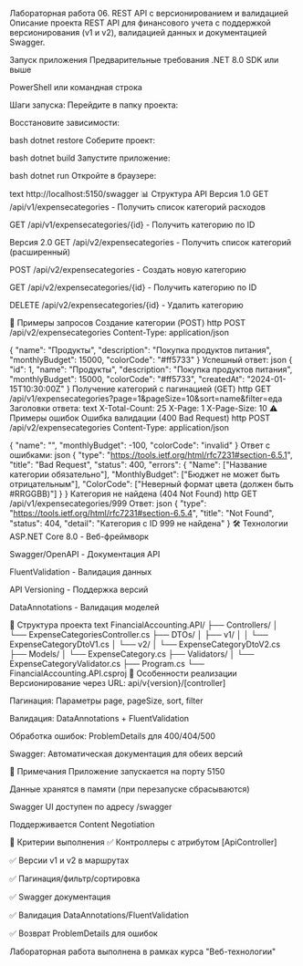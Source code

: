 Лабораторная работа 06. REST API с версионированием и валидацией
 Описание проекта
REST API для финансового учета с поддержкой версионирования (v1 и v2), валидацией данных и документацией Swagger.

 Запуск приложения
Предварительные требования
.NET 8.0 SDK или выше

PowerShell или командная строка

Шаги запуска:
Перейдите в папку проекта:

Восстановите зависимости:

bash
dotnet restore
Соберите проект:

bash
dotnet build
Запустите приложение:

bash
dotnet run
Откройте в браузере:

text
http://localhost:5150/swagger
📊 Структура API
Версия 1.0
GET /api/v1/expensecategories - Получить список категорий расходов

GET /api/v1/expensecategories/{id} - Получить категорию по ID

Версия 2.0
GET /api/v2/expensecategories - Получить список категорий (расширенный)

POST /api/v2/expensecategories - Создать новую категорию

GET /api/v2/expensecategories/{id} - Получить категорию по ID

DELETE /api/v2/expensecategories/{id} - Удалить категорию

🎯 Примеры запросов
Создание категории (POST)
http
POST /api/v2/expensecategories
Content-Type: application/json

{
  "name": "Продукты",
  "description": "Покупка продуктов питания",
  "monthlyBudget": 15000,
  "colorCode": "#ff5733"
}
Успешный ответ:
json
{
  "id": 1,
  "name": "Продукты",
  "description": "Покупка продуктов питания",
  "monthlyBudget": 15000,
  "colorCode": "#ff5733",
  "createdAt": "2024-01-15T10:30:00Z"
}
Получение категорий с пагинацией (GET)
http
GET /api/v1/expensecategories?page=1&pageSize=10&sort=name&filter=еда
Заголовки ответа:
text
X-Total-Count: 25
X-Page: 1
X-Page-Size: 10
⚠️ Примеры ошибок
Ошибка валидации (400 Bad Request)
http
POST /api/v2/expensecategories
Content-Type: application/json

{
  "name": "",
  "monthlyBudget": -100,
  "colorCode": "invalid"
}
Ответ с ошибками:
json
{
  "type": "https://tools.ietf.org/html/rfc7231#section-6.5.1",
  "title": "Bad Request",
  "status": 400,
  "errors": {
    "Name": ["Название категории обязательно"],
    "MonthlyBudget": ["Бюджет не может быть отрицательным"],
    "ColorCode": ["Неверный формат цвета (должен быть #RRGGBB)"]
  }
}
Категория не найдена (404 Not Found)
http
GET /api/v1/expensecategories/999
Ответ:
json
{
  "type": "https://tools.ietf.org/html/rfc7231#section-6.5.4",
  "title": "Not Found",
  "status": 404,
  "detail": "Категория с ID 999 не найдена"
}
🛠️ Технологии
ASP.NET Core 8.0 - Веб-фреймворк

Swagger/OpenAPI - Документация API

FluentValidation - Валидация данных

API Versioning - Поддержка версий

DataAnnotations - Валидация моделей

📁 Структура проекта
text
FinancialAccounting.API/
├── Controllers/
│   └── ExpenseCategoriesController.cs
├── DTOs/
│   ├── v1/
│   │   └── ExpenseCategoryDtoV1.cs
│   └── v2/
│       └── ExpenseCategoryDtoV2.cs
├── Models/
│   └── ExpenseCategory.cs
├── Validators/
│   └── ExpenseCategoryValidator.cs
├── Program.cs
└── FinancialAccounting.API.csproj
🔧 Особенности реализации
Версионирование через URL: api/v{version}/[controller]

Пагинация: Параметры page, pageSize, sort, filter

Валидация: DataAnnotations + FluentValidation

Обработка ошибок: ProblemDetails для 400/404/500

Swagger: Автоматическая документация для обеих версий

📝 Примечания
Приложение запускается на порту 5150

Данные хранятся в памяти (при перезапуске сбрасываются)

Swagger UI доступен по адресу /swagger

Поддерживается Content Negotiation

🎯 Критерии выполнения
✅ Контроллеры с атрибутом [ApiController]

✅ Версии v1 и v2 в маршрутах

✅ Пагинация/фильтр/сортировка

✅ Swagger документация

✅ Валидация DataAnnotations/FluentValidation

✅ Возврат ProblemDetails для ошибок

Лабораторная работа выполнена в рамках курса "Веб-технологии"